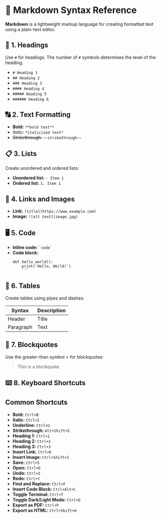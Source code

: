 # 📑 Markdown Syntax Reference

**Markdown** is a lightweight markup language for creating formatted text using a plain-text editor.

## 📝 1. Headings

Use `#` for headings. The number of `#` symbols determines the level of the heading.

- `# Heading 1`
- `## Heading 2`
- `### Heading 3`
- `#### Heading 4`
- `##### Heading 5`
- `###### Heading 6`

## 🔠 2. Text Formatting

- **Bold:** `**bold text**`
- *Italic:* `*italicized text*`
- ~~Strikethrough:~~ `~~strikethrough~~`

## 📋 3. Lists

Create unordered and ordered lists:

- **Unordered list:** `- Item 1`
- **Ordered list:** `1. Item 1`

## 🔗 4. Links and Images

- **Link:** `[title](https://www.example.com)`
- **Image:** `![alt text](image.jpg)`

## 🖥️ 5. Code

- **Inline code:** `` `code` ``
- **Code block:**
  ```
  def hello_world():
      print('Hello, World!')
      ```

## 🧮 6. Tables

Create tables using pipes and dashes:

| Syntax  | Description |
| ------- | ----------- |
| Header  | Title       |
| Paragraph | Text      |

## 💬 7. Blockquotes

Use the greater-than symbol > for blockquotes:

> This is a blockquote

## ⌨️ 8. Keyboard Shortcuts

## Common Shortcuts

- **Bold:** `Ctrl+B`
- **Italic:** `Ctrl+I`
- **Underline:** `Ctrl+U`
- **Strikethrough:** `Alt+Shift+S`
- **Heading 1:** `Ctrl+1`
- **Heading 2:** `Ctrl+2`
- **Heading 3:** `Ctrl+3`
- **Insert Link:** `Ctrl+K`
- **Insert Image:** `Ctrl+Shift+I`
- **Save:** `Ctrl+S`
- **Open:** `Ctrl+O`
- **Undo:** `Ctrl+Z`
- **Redo:** `Ctrl+Y`
- **Find and Replace:** `Ctrl+F`
- **Insert Code Block:** `Ctrl+Alt+C`
- **Toggle Terminal:** `Ctrl+T`
- **Toggle Dark/Light Mode:** `Ctrl+D`
- **Export as PDF:** `Ctrl+P`
- **Export as HTML:** `Ctrl+Shift+H`
